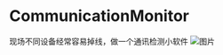 # CommunicationMonitor
现场不同设备经常容易掉线，做一个通讯检测小软件
![图片](https://github.com/zhangjiechina001/CommunicationMonitor/assets/49397821/5b6f8605-138e-4df2-b901-9666fd75036f)

